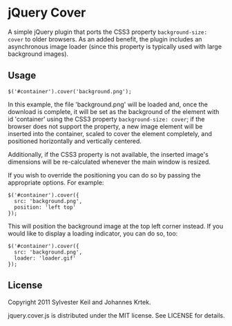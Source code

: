 jQuery Cover
============

A simple jQuery plugin that ports the CSS3 property `background-size: cover`
to older browsers. As an added benefit, the plugin includes an asynchronous
image loader (since this property is typically used with large background
images).

Usage
-----

    $('#container').cover('background.png');

In this example, the file 'background.png' will be loaded and, once the download
is complete, it will be set as the background of the element with id
'container' using the CSS3 property `background-size: cover`; if the browser
does not support the property, a new image element will be inserted into
the container, scaled to cover the element completely, and positioned
horizontally and vertically centered.

Additionally, if the CSS3 property is not available, the inserted image's
dimensions will be re-calculated whenever the main window is resized.

If you wish to override the positioning you can do so by passing the
appropriate options. For example:

    $('#container').cover({
      src: 'background.png',
      position: 'left top'
    });

This will position the background image at the top left corner instead. If
you would like to display a loading indicator, you can do so, too:

    $('#container').cover({
      src: 'background.png',
      loader: 'loader.gif'
    });

License
-------

Copyright 2011 Sylvester Keil and Johannes Krtek.

jquery.cover.js is distributed under the MIT license. See LICENSE for
details.

